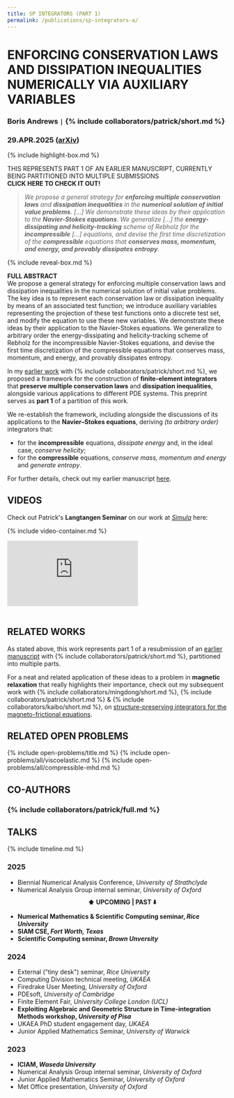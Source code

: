 ```yaml
---
title: SP INTEGRATORS (PART 1)
permalink: /publications/sp-integrators-a/
---
```


# ENFORCING CONSERVATION LAWS AND DISSIPATION INEQUALITIES NUMERICALLY VIA AUXILIARY VARIABLES

### Boris Andrews <code>&#124;</code> {% include collaborators/patrick/short.md %}

### 29.APR.2025 ([arXiv](https://doi.org/10.48550/arXiv.2407.11904))

{% include highlight-box.md %}
<div class="highlight-box" onclick="window.location.href='/publications/sp-integrators';">
    THIS REPRESENTS PART 1 OF AN EARLIER MANUSCRIPT, CURRENTLY BEING PARTITIONED INTO MULTIPLE SUBMISSIONS <br>
    <b>CLICK HERE TO CHECK IT OUT!</b>
</div>

> *We propose a general strategy for **enforcing multiple conservation laws** and **dissipation inequalities** in the **numerical solution of initial value problems**. [...] We demonstrate these ideas by their application to the **Navier-Stokes equations**. We generalize [...] the **energy-dissipating and helicity-tracking** scheme of Rebholz for the **incompressible** [...] equations, and devise the first time discretization of the **compressible** equations that **conserves mass, momentum, and energy, and provably dissipates entropy**.*

{% include reveal-box.md %}
<div class="reveal-box" onclick="var details = this.querySelector('.details'); details.style.display = (details.style.display === 'block') ? 'none' : 'block';">
    <b>FULL ABSTRACT</b>
    <div class="details">
        We propose a general strategy for enforcing multiple conservation laws and dissipation inequalities in the numerical solution of initial value problems.
        The key idea is to represent each conservation law or dissipation inequality by means of an associated test function;
        we introduce auxiliary variables representing the projection of these test functions onto a discrete test set, and modify the equation to use these new variables.
        We demonstrate these ideas by their application to the Navier-Stokes equations.
        We generalize to arbitrary order the energy-dissipating and helicity-tracking scheme of Rebholz for the incompressible Navier-Stokes equations, and devise the first time discretization of the compressible equations that conserves mass, momentum, and energy, and provably dissipates entropy.
    </div>
</div>

In my [earlier work](/publications/sp-integrators/) with {% include collaborators/patrick/short.md %}, we proposed a framework for the construction of **finite-element integrators** that **preserve multiple conservation laws** and **dissipation inequalities**, alongside various applications to different PDE systems.
This preprint serves as **part 1** of a partition of this work.

We re-establish the framework, including alongside the discussions of its applications to the **Navier–Stokes equations**, deriving *(to arbitrary order)* integrators that:
- for the **incompressible** equations, *dissipate energy* and, in the ideal case, *conserve helicity*;
- for the **compressible** equations, *conserve mass, momentum and energy* and *generate entropy*.

For further details, check out my earlier manuscript [here](/publications/sp-integrators/).

## VIDEOS

Check out Patrick's **Langtangen Seminar** on our work at *[Simula](https://www.simula.no/)* here:

{% include video-container.md %}
<div class="video-container">
    <iframe src="https://www.youtube.com/embed/wfFcZsxicw0" frameborder="0" allowfullscreen></iframe>
</div><br>

## RELATED WORKS

As stated above, this work represents part 1 of a resubmission of an [earlier manuscript](/publications/sp-integrators/) with {% include collaborators/patrick/short.md %}, partitioned into multiple parts.

For a neat and related application of these ideas to a problem in **magnetic relaxation** that really highlights their importance, check out my subsequent work with {% include collaborators/mingdong/short.md %}, {% include collaborators/patrick/short.md %} & {% include collaborators/kaibo/short.md %}, on [structure-preserving integrators for the magneto-frictional equations](/publications/parker/).

## RELATED OPEN PROBLEMS

{% include open-problems/title.md %}
{% include open-problems/all/viscoelastic.md %}
{% include open-problems/all/compressible-mhd.md %}

## CO-AUTHORS

### {% include collaborators/patrick/full.md %}

## TALKS

{% include timeline.md %}

<div class="timeline">
  <div class="outer">
    <div class="card">
      <div class="info">
        <h3 class="title">2025</h3>
        <p><ul>
          <li>Biennial Numerical Analysis Conference, <em>University of Strathclyde</em></li>
          <li>Numerical Analysis Group internal seminar, <em>University of Oxford</em></li>
          <div style="text-align: center; padding: 10px 0;"><strong>⬆️ UPCOMING | PAST ⬇️</strong></div>
          <li><strong>Numerical Mathematics & Scientific Computing seminar, <em>Rice University</em></strong></li>
          <li><strong>SIAM CSE, <em>Fort Worth, Texas</em></strong></li>
          <li><strong>Scientific Computing seminar, <em>Brown Unversity</em></strong></li>
        </ul></p>
      </div>
    </div>
    <div class="card">
      <div class="info">
        <h3 class="title">2024</h3>
        <p><ul>
          <li>External ("tiny desk") seminar, <em>Rice University</em></li>
          <li>Computing Division technical meeting, <em>UKAEA</em></li>
          <li>Firedrake User Meeting, <em>University of Oxford</em></li>
          <li>PDEsoft, <em>University of Cambridge</em></li>
          <li>Finite Element Fair, <em>University College London (UCL)</em></li>
          <li><strong>Exploiting Algebraic and Geometric Structure in Time-integration Methods workshop, <em>University of Pisa</em></strong></li>
          <li>UKAEA PhD student engagement day, <em>UKAEA</em></li>
          <li>Junior Applied Mathematics Seminar, <em>University of Warwick</em></li>
        </ul></p>
      </div>
    </div>
    <div class="card">
      <div class="info">
        <h3 class="title">2023</h3>
        <p><ul>
          <li><strong>ICIAM, <em>Waseda University</em></strong></li>
          <li>Numerical Analysis Group internal seminar, <em>University of Oxford</em></li>
          <li>Junior Applied Mathematics Seminar, <em>University of Oxford</em></li>
          <li>Met Office presentation, <em>University of Oxford</em></li>
        </ul></p>
      </div>
    </div>
  </div>
</div>
